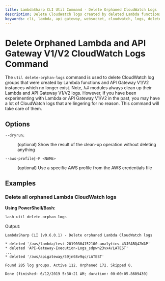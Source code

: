 ```yaml
---
title: LambdaSharp CLI Util Command - Delete Orphaned CloudWatch Logs
description: Delete CloudWatch logs created by deleted Lambda functions, API Gateway, and WebSocket instances
keywords: cli, lambda, api gateway, websocket, cloudwatch, logs, delete, cleanup, clean-up
---
```

# Delete Orphaned Lambda and API Gateway V1/V2 CloudWatch Logs Command

The `util delete-orphan-logs` command is used to delete CloudWatch log groups that were created by Lambda functions and API Gateway V1/V2 instances which no longer exist. Note, λ# modules always clean up their Lambda and API Gateway V1/V2 logs. However, if you have been experimenting with Lambda or API Gateway V1/V2 in the past, you may have a lot of CloudWatch logs that are lingering for no reason. This command will take care of them.

## Options

<dl>

<dt><code>--dryrun;</code></dt>
<dd>

(optional) Show the result of the clean-up operation without deleting anything
</dd>

<dt><code>--aws-profile|-P &lt;NAME&gt;</code></dt>
<dd>

(optional) Use a specific AWS profile from the AWS credentials file
</dd>

</dl>

## Examples

### Delete all orphaned Lambda CloudWatch logs

__Using PowerShell/Bash:__
```bash
lash util delete-orphan-logs
```

Output:
```
LambdaSharp CLI (v0.6.0.1) - Delete orphaned Lambda CloudWatch logs

* deleted '/aws/lambda/test-20190304152100-analytics-43JSABQ42WAP'
* deleted 'API-Gateway-Execution-Logs_sdpwn23vx4/LATEST'
...
* deleted '/aws/apigateway/59jn68v9qc/LATEST'

Found 285 log groups. Active 112. Orphaned 172. Skipped 0.

Done (finished: 6/12/2019 5:30:21 AM; duration: 00:00:05.8609430)
```

